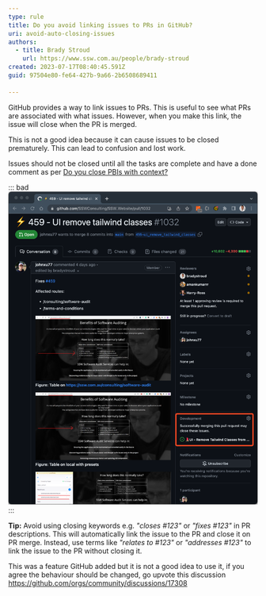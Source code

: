 ```yaml
---
type: rule
title: Do you avoid linking issues to PRs in GitHub?
uri: avoid-auto-closing-issues
authors:
  - title: Brady Stroud
    url: https://www.ssw.com.au/people/brady-stroud
created: 2023-07-17T08:40:45.591Z
guid: 97504e80-fe64-427b-9a66-2b6508689411

---
```


GitHub provides a way to link issues to PRs. This is useful to see what PRs are associated with what issues. However, when you make this link, the issue will close when the PR is merged.

This is not a good idea because it can cause issues to be closed prematurely. This can lead to confusion and lost work.

<!--endintro-->

Issues should not be closed until all the tasks are complete and have a done comment as per [Do you close PBIs with context?](/close-pbis-with-context/)

::: bad
![Figure: Bad Example - ](/rules/avoid-auto-closing-issues/bad-link-issues-prs.png)
:::

**Tip:** Avoid using closing keywords e.g. _"closes #123"_ or _"fixes #123"_ in PR descriptions. This will automatically link the issue to the PR and close it on PR merge.
Instead, use terms like _"relates to #123"_ or _"addresses #123"_ to link the issue to the PR without closing it.

This was a feature GitHub added but it is not a good idea to use it, if you agree the behaviour should be changed, go upvote this discussion <https://github.com/orgs/community/discussions/17308>

